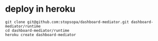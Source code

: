 # deploy in heroku

    git clone git@github.com:stopsopa/dashboard-mediator.git dashboard-mediator/runtime
    cd dashboard-mediator/runtime
    heroku create dashboard-mediator
